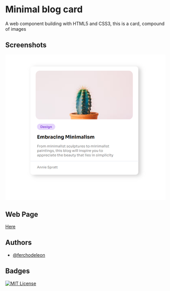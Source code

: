 # Minimal blog card

A web component building with HTML5 and CSS3, this is a card, compound of images 

## Screenshots

![App Screenshot](https://raw.githubusercontent.com/ferchodeleon/minimal-blog-card/refs/heads/master/assets/screenshot.png)

## Web Page

[Here](https://ferchodeleon.github.io/minimal-blog-card/)

## Authors

- [@ferchodeleon](https://github.com/ferchodeleon)

## Badges

[![MIT License](https://img.shields.io/badge/License-MIT-green.svg)](https://choosealicense.com/licenses/mit/)
